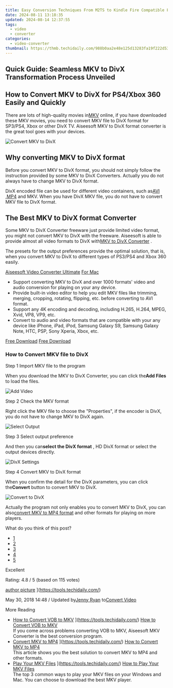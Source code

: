 ```yaml
---
title: Easy Conversion Techniques From M2TS to Kindle Fire Compatible Format
date: 2024-08-11 13:18:35
updated: 2024-08-14 12:37:55
tags:
  - video
  - converter
categories:
  - video-converter
thumbnail: https://thmb.techidaily.com/988b0aa2e48e125d13283fa19f222d53a696ba967b4ae3ee4ad76e4ed04670c1.jpg
---
```


## Quick Guide: Seamless MKV to DivX Transformation Process Unveiled

## How to Convert MKV to DivX for PS4/Xbox 360 Easily and Quickly

 There are lots of high-quality movies in[MKV](https://tools.techidaily.com/) online, if you have downloaded these MKV movies, you need to convert MKV file to DivX format for SP3/PS4, Xbox or other DivX TV. Aiseesoft MKV to DivX format converter is the great tool goes with your devices.

![Convert MKV to DivX](https://www.aiseesoft.com/images/total-video-converter/mkv-to-divx.jpg)

## Why converting MKV to DivX format

 Before you convert MKV to DivX format, you should not simply follow the instruction provided by some MKV to DivX Converters. Actually you do not always have to change MKV to DivX format.

 DivX encoded file can be used for different video containers, such as[AVI](https://tools.techidaily.com/) ,[MP4](https://tools.techidaily.com/) and MKV. When you have DivX MKV file, you do not have to convert MKV file to DivX format.

## The Best MKV to DivX format Converter

 Some MKV to DivX Converter freeware just provide limited video format, you might not convert MKV to DivX with the freeware. Aiseesoft is able to provide almost all video formats to DivX with[MKV to DivX Converter](https://tools.techidaily.com/aiseesoft/video-converter-ultimate/) .

 The presets for the output preferences provide the optimal solution, that is, when you convert MKV to DivX to different types of PS3/PS4 and Xbox 360 easily.

[Aiseesoft Video Converter Ultimate](https://tools.techidaily.com/aiseesoft/video-converter-ultimate/) [For Mac](https://tools.techidaily.com/aiseesoft/video-converter-ultimate/)

* Support converting MKV to DivX and over 1000 formats' video and audio conversion for playing on your any device.
* Provide built-in video editor to help you edit MKV files like trimming, merging, cropping, rotating, flipping, etc. before converting to AVI format.
* Support any 4K encoding and decoding, including H.265, H.264, MPEG, Xvid, VP8, VP9, etc.
* Convert to audio and video formats that are compatible with your any device like iPhone, iPad, iPod, Samsung Galaxy S9, Samsung Galaxy Note, HTC, PSP, Sony Xperia, Xbox, etc.

[Free Download](https://secure.2checkout.com/order/cart.php?PRODS=4575878&QTY=1&AFFILIATE=108875) [Free Download](https://secure.2checkout.com/order/cart.php?PRODS=4594445&QTY=1&AFFILIATE=108875)

### How to Convert MKV file to DivX

Step 1 Import MKV file to the program

 When you download the MKV to DivX Converter, you can click the**Add Files** to load the files.

![Add Video](https://www.aiseesoft.com/images/video-converter-ultimate/add-video.jpg)

Step 2 Check the MKV format

 Right click the MKV file to choose the "Properties", if the encoder is DivX, you do not have to change MKV to DivX again.

![Select Output](https://www.aiseesoft.com/images/video-converter-ultimate/set-divx-as-output-format.jpg)

Step 3 Select output preference

 And then you can**select the DivX format** , HD DivX format or select the output devices directly.

![DivX Settings](https://www.aiseesoft.com/images/video-converter-ultimate/avi-settings.jpg)

Step 4 Convert MKV to DivX format

 When you confirm the detail for the DivX parameters, you can click the**Convert** button to convert MKV to DivX.

![Convert to DivX](https://www.aiseesoft.com/images/video-converter-ultimate/save-file.jpg)

 Actually the program not only enables you to convert MKV to DivX, you can also[convert MKV to MP4 format](https://tools.techidaily.com/) and other formats for playing on more players.

What do you think of this post?

* [1](https://tools.techidaily.com/)
* [2](https://tools.techidaily.com/)
* [3](https://tools.techidaily.com/)
* [4](https://tools.techidaily.com/)
* [5](https://tools.techidaily.com/)

Excellent

Rating: 4.8 / 5 (based on 115 votes)

[author picture](https://www.aiseesoft.com/images/author/jenny.png) ](https://tools.techidaily.com/)

 May 30, 2018 14:48 / Updated by[Jenny Ryan](https://tools.techidaily.com/) to[Convert Video](https://tools.techidaily.com/)

More Reading

* [How to Convert VOB to MKV](https://www.aiseesoft.com/images/more-reading/vob-to-mkv-s.jpg) ](https://tools.techidaily.com/) [How to Convert VOB to MKV](https://tools.techidaily.com/)  
 If you come across problems converting VOB to MKV, Aiseesoft MKV Converter is the best conversion program.
* [Convert MKV to MP4](https://www.aiseesoft.com/images/more-reading/convert-mkv-to-mp4-s.jpg) ](https://tools.techidaily.com/) [How to Convert MKV to MP4](https://tools.techidaily.com/)  
 This article shows you the best solution to convert MKV to MP4 and other formats.
* [Play Your MKV Files](https://www.aiseesoft.com/images/more-reading/play-mkv-video-s.jpg) ](https://tools.techidaily.com/) [How to Play Your MKV Files](https://tools.techidaily.com/)  
 The top 3 common ways to play your MKV files on your Windows and Mac. You can choose to download the best MKV player.

<ins class="adsbygoogle"
     style="display:block"
     data-ad-format="autorelaxed"
     data-ad-client="ca-pub-7571918770474297"
     data-ad-slot="1223367746"></ins>



<ins class="adsbygoogle"
     style="display:block"
     data-ad-client="ca-pub-7571918770474297"
     data-ad-slot="8358498916"
     data-ad-format="auto"
     data-full-width-responsive="true"></ins>
